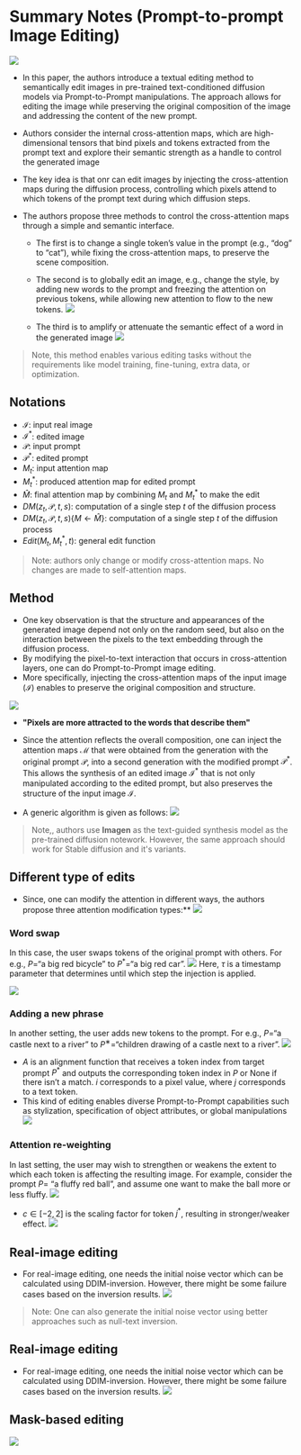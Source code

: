 # Summary Notes (Prompt-to-prompt Image Editing)

![](images/prompt-to-prompt/prompt_eg_1.png)


- In this paper, the authors introduce a textual editing method to semantically edit images in pre-trained text-conditioned diffusion models via Prompt-to-Prompt manipulations. The approach allows for editing the image while preserving the original composition of the image and addressing the content of the new prompt.  
- Authors consider the internal cross-attention maps, which are high-dimensional tensors that bind pixels and tokens extracted from the prompt text and explore their semantic strength as a handle to control the generated image
- The key idea is that onr can edit images by injecting the cross-attention maps during the diffusion process, controlling which pixels attend to which tokens of the prompt text during which diffusion steps. 
- The authors propose three methods to control the cross-attention maps through a simple and semantic interface. 

  - The first is to change a single token’s value in the prompt (e.g., “dog” to “cat”), while fixing the cross-attention maps, to preserve the scene composition. 

  - The second is to globally edit an image, e.g., change the style, by adding new words to the prompt and freezing the attention on previous tokens, while allowing new attention to flow to the new tokens.
  ![](images/prompt-to-prompt/prompt_eg_3.png)

  - The third is to amplify or attenuate the semantic effect of a word in the generated image
  ![](images/prompt-to-prompt/prompt_eg_4.png)


> Note, this method enables various editing tasks without the requirements like model training, fine-tuning, extra data, or optimization.


## Notations
- $\mathcal{I}$: input real image
- $\mathcal{I}^*$: edited image
- $\mathcal{P}$: input prompt
- $\mathcal{P}^*$: edited prompt
- $M_t$: input attention map
- $M_t^*$: produced attention map for edited prompt
- $\hat{M}$: final attention map by combining $M_t$ and $M_t^*$ to make the edit
- $DM(z_t, \mathcal{P},t,s)$: computation of a single step $t$ of the diffusion process
- $DM(z_t, \mathcal{P},t,s)\{M\leftarrow\hat{M}\}$: computation of a single step $t$ of the diffusion process
- $Edit(M_t, M_t^*, t)$: general edit function

> Note: authors only change or modify cross-attention maps. No changes are made to self-attention maps.
## Method
- One key observation is that the structure and appearances of the generated image depend not only on the random seed, but also on the interaction between the pixels to the text embedding through the diffusion process.
- By modifying the pixel-to-text interaction that occurs in cross-attention layers, one can do Prompt-to-Prompt image editing.
- More specifically, injecting the cross-attention maps of the input image ($\mathcal{I}$) enables to preserve the original composition and structure.

![](images/prompt-to-prompt/prompt_a_2.png)

- **"Pixels are more attracted to the words that describe them"**

- Since the attention reflects the overall composition, one can inject the attention maps $\mathcal{M}$ that were obtained from the generation with the original prompt $\mathcal{P}$, into a second generation with the modified prompt $\mathcal{P^*}$. This allows the synthesis of an edited image $\mathcal{I^*}$ that is not only manipulated according to the edited prompt, but also preserves the structure of the input image $\mathcal{I}$. 


- A generic algorithm is given as follows:
![](images/prompt-to-prompt/prompt_a_3.png)

> Note,, authors use **Imagen** as the text-guided synthesis model as the pre-trained diffusion notework. However, the same approach should work for Stable diffusion and it's variants.


## Different type of edits
- Since, one can modify the attention in different ways, the authors propose three attention modification types:**
![](images/prompt-to-prompt/prompt_a_1.png)

### **Word swap**
In this case, the user swaps tokens of the original prompt with others. For e.g., $P$=“a big red
bicycle” to $P^*$=“a big red car”.
    ![](images/prompt-to-prompt/prompt_eq_1.png)
Here, $\tau$ is a timestamp parameter that determines until which step the injection is applied.

![](images/prompt-to-prompt/prompt_eg_1.png)

### **Adding a new phrase**
In another setting, the user adds new tokens to the prompt. For e.g., $P$=“a castle next to a river” to $P^∗$=“children drawing of a castle next to a river”.
    ![](images/prompt-to-prompt/prompt_eq_2.png)
- $A$ is an alignment function that receives a token index from target prompt $P^*$ and outputs the corresponding token index in $P$ or None if there isn’t a match. $i$ corresponds to a pixel value, where $j$ corresponds to a text token.
- This kind of editing enables diverse Prompt-to-Prompt capabilities such as stylization, specification of object attributes, or global manipulations
![](images/prompt-to-prompt/prompt_eg_2.png)

### **Attention re-weighting**
In last setting, the user may wish to strengthen or weakens the extent to which each token is affecting the resulting image. For example, consider the prompt $P$= “a fluffy red ball”, and assume one want to make the ball more or less fluffy.
    ![](images/prompt-to-prompt/prompt_eq_2.png)
- $c \in [-2,2]$ is the scaling factor for token $j^*$, resulting in stronger/weaker effect.
![](images/prompt-to-prompt/prompt_eg_3.png)


## Real-image editing
- For real-image editing, one needs the initial noise vector which can be calculated using DDIM-inversion. However, there might be some failure cases based on the inversion results.
![](images/prompt-to-prompt/prompt_eg_5.png)

> Note: One can also generate the initial noise vector using better approaches such as null-text inversion. 

## Real-image editing
- For real-image editing, one needs the initial noise vector which can be calculated using DDIM-inversion. However, there might be some failure cases based on the inversion results.
![](images/prompt-to-prompt/prompt_eg_5.png)


## Mask-based editing
![](images/prompt-to-prompt/prompt_eg_6.png)
